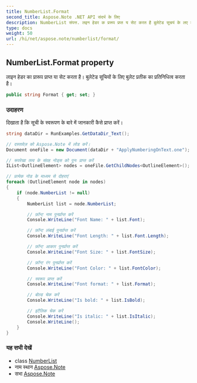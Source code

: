 ```yaml
---
title: NumberList.Format
second_title: Aspose.Note .NET API संदर्भ के लिए
description: NumberList संपत्त. लइन हेडर क प्ररूप प्रप्त य सेट करत है बुलेटेड सूचयं के लए बुलेट प्रतक क प्रतनधत्व करत है
type: docs
weight: 50
url: /hi/net/aspose.note/numberlist/format/
---
```

## NumberList.Format property

लाइन हेडर का प्रारूप प्राप्त या सेट करता है। बुलेटेड सूचियों के लिए बुलेट प्रतीक का प्रतिनिधित्व करता है।

```csharp
public string Format { get; set; }
```

### उदाहरण

दिखाता है कि सूची के स्वरूपण के बारे में जानकारी कैसे प्राप्त करें।

```csharp
string dataDir = RunExamples.GetDataDir_Text();

// दस्तावेज़ को Aspose.Note में लोड करें।
Document oneFile = new Document(dataDir + "ApplyNumberingOnText.one");

// रूपरेखा तत्व के संग्रह नोड्स को पुनः प्राप्त करें
IList<OutlineElement> nodes = oneFile.GetChildNodes<OutlineElement>();

// प्रत्येक नोड के माध्यम से दोहराएं
foreach (OutlineElement node in nodes)
{
    if (node.NumberList != null)
    {
        NumberList list = node.NumberList;

        // फ़ॉन्ट नाम पुनर्प्राप्त करें
        Console.WriteLine("Font Name: " + list.Font);

        // फ़ॉन्ट लंबाई पुनर्प्राप्त करें
        Console.WriteLine("Font Length: " + list.Font.Length);

        // फ़ॉन्ट आकार पुनर्प्राप्त करें
        Console.WriteLine("Font Size: " + list.FontSize);

        // फ़ॉन्ट रंग पुनर्प्राप्त करें
        Console.WriteLine("Font Color: " + list.FontColor);

        // स्वरूप प्राप्त करें
        Console.WriteLine("Font format: " + list.Format);

        // बोल्ड चेक करें
        Console.WriteLine("Is bold: " + list.IsBold);

        // इटैलिक चेक करें
        Console.WriteLine("Is italic: " + list.IsItalic);
        Console.WriteLine();
    }
}
```

### यह सभी देखें

* class [NumberList](../)
* नाम स्थान [Aspose.Note](../../numberlist/)
* सभा [Aspose.Note](../../../)


